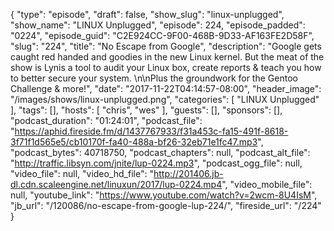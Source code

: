 {
  "type": "episode",
  "draft": false,
  "show_slug": "linux-unplugged",
  "show_name": "LINUX Unplugged",
  "episode": 224,
  "episode_padded": "0224",
  "episode_guid": "C2E924CC-9F00-468B-9D33-AF163FE2D58F",
  "slug": "224",
  "title": "No Escape from Google",
  "description": "Google gets caught red handed and goodies in the new Linux kernel. But the meat of the show is Lynis a tool to audit your Linux box, create reports & teach you how to better secure your system. \n\nPlus the groundwork for the Gentoo Challenge & more!",
  "date": "2017-11-22T04:14:57-08:00",
  "header_image": "/images/shows/linux-unplugged.png",
  "categories": [
    "LINUX Unplugged"
  ],
  "tags": [],
  "hosts": [
    "chris",
    "wes"
  ],
  "guests": [],
  "sponsors": [],
  "podcast_duration": "01:24:01",
  "podcast_file": "https://aphid.fireside.fm/d/1437767933/f31a453c-fa15-491f-8618-3f71f1d565e5/cb10170f-fa40-488a-bf26-32eb71e1fc47.mp3",
  "podcast_bytes": 40718750,
  "podcast_chapters": null,
  "podcast_alt_file": "http://traffic.libsyn.com/jnite/lup-0224.mp3",
  "podcast_ogg_file": null,
  "video_file": null,
  "video_hd_file": "http://201406.jb-dl.cdn.scaleengine.net/linuxun/2017/lup-0224.mp4",
  "video_mobile_file": null,
  "youtube_link": "https://www.youtube.com/watch?v=2wcm-8U4IsM",
  "jb_url": "/120086/no-escape-from-google-lup-224/",
  "fireside_url": "/224"
}

